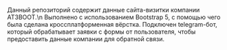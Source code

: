 Данный репозиторий содержит данные сайта-визитки компании AT3BOOT.\n
Выполнено с использованием Bootstrap 5, с помощью чего была сделана кроссплатформенная вёрстка.
Подключен telegram-бот, который обрабатывает заявки с формы от пользователя, чтобы предоставить данные компании для обратной связи.
